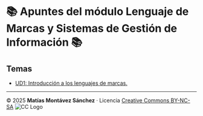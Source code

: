 # 📚 Apuntes del módulo Lenguaje de Marcas y Sistemas de Gestión de Información 📚

## Temas
- [UD1: Introducción a los lenguajes de marcas.](UD1-Introduccion.md)

---

© 2025 **Matías Montávez Sánchez** · Licencia [Creative Commons BY-NC-SA](https://creativecommons.org/licenses/by-nc-sa/4.0/) 
![CC Logo](https://licensebuttons.net/l/by-nc-sa/4.0/88x31.png)
